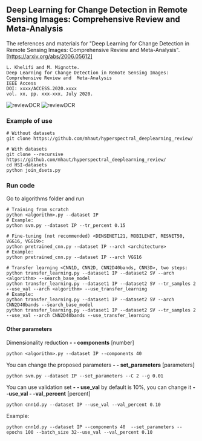 ## Deep Learning for Change Detection in Remote Sensing Images: Comprehensive Review and  Meta-Analysis
  
The references and materials for "Deep Learning for Change Detection in Remote Sensing Images: Comprehensive Review and  Meta-Analysis".  
[https://arxiv.org/abs/2006.05612]
```
L. Khelifi and M. Mignotte.
Deep Learning for Change Detection in Remote Sensing Images: Comprehensive Review and  Meta-Analysis
IEEE Access
DOI: xxxx/ACCESS.2020.xxxx
vol. xx, pp. xxx-xxx, July 2020.
```

![reviewDCR](lazharkhelifi/deeplearning_changedetection_remotesensing_review/images/Fig-1.png)
![reviewDCR](lazharkhelifi/deeplearning_changedetection_remotesensing_review/images/Fig-2.png)

### Example of use
```
# Without datasets
git clone https://github.com/mhaut/hyperspectral_deeplearning_review/

# With datasets
git clone --recursive https://github.com/mhaut/hyperspectral_deeplearning_review/
cd HSI-datasets
python join_dsets.py
```

### Run code
Go to algorithms folder and run
```
# Training from scratch
python <algorithm>.py --dataset IP 
# Example:
python svm.py --dataset IP --tr_percent 0.15

# Fine-tuning (not recommended) <DENSENET121, MOBILENET, RESNET50, VGG16, VGG19>:
python pretrained_cnn.py --dataset IP --arch <architecture>
# Example:
python pretrained_cnn.py --dataset IP --arch VGG16

# Transfer learning <CNN1D, CNN2D, CNN2D40bands, CNN3D>, two steps:
python transfer_learning.py --dataset1 IP --dataset2 SV --arch <algorithm> --search_base_model
python transfer_learning.py --dataset1 IP --dataset2 SV --tr_samples 2 --use_val --arch <algorithm> --use_transfer_learning
# Example:
python transfer_learning.py --dataset1 IP --dataset2 SV --arch CNN2D40bands --search_base_model
python transfer_learning.py --dataset1 IP --dataset2 SV --tr_samples 2 --use_val --arch CNN2D40bands --use_transfer_learning
```

#### Other parameters
Dimensionality reduction **- - components** [number]
```
python <algorithm>.py --dataset IP --components 40
```
You can change the proposed parameters  **- - set_parameters** [parameters]
```
python svm.py --dataset IP --set_parameters --C 2 --g 0.01
```
You can use validation set  **- - use_val** by default is 10%, you can change it **- -use_val - -val_percent** [percent]
```
python cnn1d.py --dataset IP --use_val --val_percent 0.10
```
Example:
```
python cnn1d.py --dataset IP --components 40  --set_parameters --epochs 100 --batch_size 32--use_val --val_percent 0.10
```
